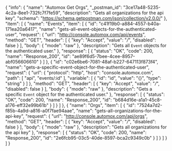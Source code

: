 {
  "info": {
    "name": "Automox Get Orgs",
    "_postman_id": "3ce17a48-5235-4c2a-8ee1-732fc7f7fe59",
    "description": "Gets all organizations for the api key",
    "schema": "https://schema.getpostman.com/json/collection/v2.0.0/"
  },
  "item": [
    {
      "name": "Events",
      "item": [
        {
          "id": "c41f19b0-a884-4557-b40a-171ea20a6417",
          "name": "gets-all-event-objects-for-the-authenticated-user",
          "request": {
            "url": "http://console.automox.com/api/events",
            "method": "GET",
            "header": [
              {
                "key": "Accept",
                "value": "*/*",
                "disabled": false
              }
            ],
            "body": {
              "mode": "raw"
            },
            "description": "Gets all `Event` objects for the authenticated user."
          },
          "response": [
            {
              "status": "OK",
              "code": 200,
              "name": "Response_200",
              "id": "ae89f6d5-7bee-4cee-8957-abf056606610"
            }
          ]
        },
        {
          "id": "c02e6be6-7081-48af-b227-647113f873f4",
          "name": "gets-a-specific-event-object-for-the-authenticated-user",
          "request": {
            "url": {
              "protocol": "http",
              "host": "console.automox.com",
              "path": [
                "api",
                "events/:id"
              ],
              "variable": [
                {
                  "id": "id",
                  "value": "{}",
                  "type": "string"
                }
              ]
            },
            "method": "GET",
            "header": [
              {
                "key": "Accept",
                "value": "*/*",
                "disabled": false
              }
            ],
            "body": {
              "mode": "raw"
            },
            "description": "Gets a specific `Event` object for the authenticated user."
          },
          "response": [
            {
              "status": "OK",
              "code": 200,
              "name": "Response_200",
              "id": "b684d16e-a1a1-45c8-a176-eff32e99b61b"
            }
          ]
        }
      ]
    },
    {
      "name": "Orgs",
      "item": [
        {
          "id": "7524a7d2-f85b-4a9d-a816-a0f7fae94aae",
          "name": "gets-all-organizations-for-the-api-key",
          "request": {
            "url": "http://console.automox.com/api/orgs",
            "method": "GET",
            "header": [
              {
                "key": "Accept",
                "value": "*/*",
                "disabled": false
              }
            ],
            "body": {
              "mode": "raw"
            },
            "description": "Gets all organizations for the api key"
          },
          "response": [
            {
              "status": "OK",
              "code": 200,
              "name": "Response_200",
              "id": "2e6fcb95-03c5-40de-8597-bca2c9349c0b"
            }
          ]
        }
      ]
    }
  ]
}